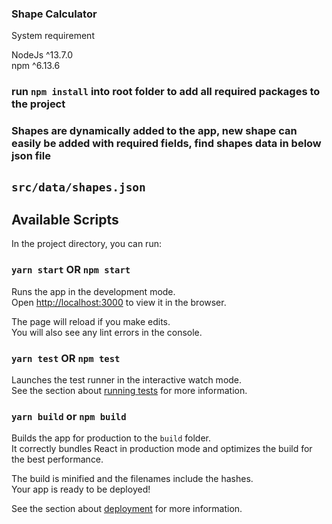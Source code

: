 
### Shape Calculator

System requirement

NodeJs ^13.7.0<br/>
npm ^6.13.6

### run `npm install` into root folder to add all required packages to the project

### Shapes are dynamically added to the app, new shape can easily be added with required fields, find shapes data in below json file

## `src/data/shapes.json`

## Available Scripts

In the project directory, you can run:

### `yarn start` OR `npm start`

Runs the app in the development mode.<br />
Open [http://localhost:3000](http://localhost:3000) to view it in the browser.

The page will reload if you make edits.<br />
You will also see any lint errors in the console.

### `yarn test` OR `npm test`

Launches the test runner in the interactive watch mode.<br />
See the section about [running tests](https://facebook.github.io/create-react-app/docs/running-tests) for more information.

### `yarn build` or `npm build`

Builds the app for production to the `build` folder.<br />
It correctly bundles React in production mode and optimizes the build for the best performance.

The build is minified and the filenames include the hashes.<br />
Your app is ready to be deployed!

See the section about [deployment](https://facebook.github.io/create-react-app/docs/deployment) for more information.
